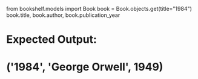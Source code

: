 from bookshelf.models import Book
book = Book.objects.get(title="1984")
book.title, book.author, book.publication_year
# Expected Output:
# ('1984', 'George Orwell', 1949)


